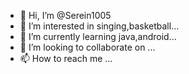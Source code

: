 - 👋 Hi, I’m @Serein1005
- 👀 I’m interested in singing,basketball...
- 🌱 I’m currently learning java,android...
- 💞️ I’m looking to collaborate on ...
- 📫 How to reach me ...

<!---
Serein1005/Serein1005 is a ✨ special ✨ repository because its `README.md` (this file) appears on your GitHub profile.
You can click the Preview link to take a look at your changes.
--->

